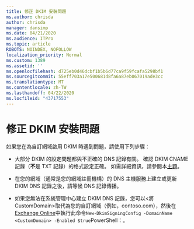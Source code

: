 ```yaml
---
title: 修正 DKIM 安裝問題
ms.author: chrisda
author: chrisda
manager: dansimp
ms.date: 04/21/2020
ms.audience: ITPro
ms.topic: article
ROBOTS: NOINDEX, NOFOLLOW
localization_priority: Normal
ms.custom: 1389
ms.assetid: ''
ms.openlocfilehash: d725eb0d46dcbf1b5b6d77ca9f59fcafa5298bf1
ms.sourcegitcommit: 55eff703a17e500681d8fa6a87eb067019ade3cc
ms.translationtype: MT
ms.contentlocale: zh-TW
ms.lasthandoff: 04/22/2020
ms.locfileid: "43717553"
---
```

# <a name="fix-dkim-setup-issues"></a>修正 DKIM 安裝問題

如果您在為自訂網域啟用 DKIM 時遇到問題，請使用下列步驟：

- 大部分 DKIM 的設定問題都與不正確的 DNS 記錄有關。 確認 DKIM CNAME 記錄（**不**是 TXT 記錄）的格式設定正確。 如需詳細資訊，請參閱本[主題](https://docs.microsoft.com/office365/SecurityCompliance/use-dkim-to-validate-outbound-email#what-you-need-to-do-to-manually-set-up-dkim-in-office-365)。

- 在您的網域（通常是您的網域註冊機構）的 DNS 主機服務上建立或更新 DKIM DNS 記錄之後，請等候 DNS 記錄傳播。

- 如果您無法在系統管理中心建立 DKIM DNS 記錄，您可以\<將 CustomDomain\>取代為您的自訂網域（例如，contoso.com），然後在[Exchange Online](https://docs.microsoft.com/powershell/exchange/exchange-online/connect-to-exchange-online-powershell/connect-to-exchange-online-powershell)中執行此命令`New-DkimSigningConfig -DomainName <CustomDomain> -Enabled $true`PowerShell：。

